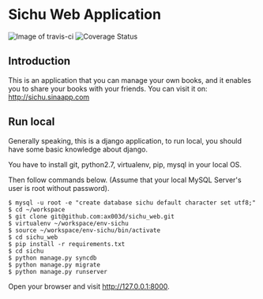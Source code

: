 # Sichu Web Application

![Image of travis-ci](https://travis-ci.org/ax003d/sichu_web.svg?branch=master)
![Coverage Status](https://coveralls.io/repos/github/ax003d/sichu_web/badge.svg?branch=master)

## Introduction

This is an application that you can manage your own books, and it enables you to share your books with your friends.
You can visit it on: http://sichu.sinaapp.com

## Run local

Generally speaking, this is a django application, to run local, you should have some basic knowledge about django.

You have to install git, python2.7, virtualenv, pip, mysql in your local OS.

Then follow commands below. (Assume that your local MySQL Server's user is root without password).
```
$ mysql -u root -e "create database sichu default character set utf8;"
$ cd ~/workspace
$ git clone git@github.com:ax003d/sichu_web.git
$ virtualenv ~/workspace/env-sichu
$ source ~/workspace/env-sichu/bin/activate
$ cd sichu_web
$ pip install -r requirements.txt
$ cd sichu
$ python manage.py syncdb
$ python manage.py migrate
$ python manage.py runserver
```
Open your browser and visit http://127.0.0.1:8000.
